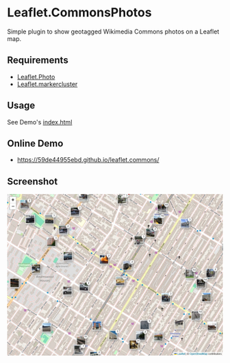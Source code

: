 # Leaflet.CommonsPhotos

Simple plugin to show geotagged Wikimedia Commons photos on a Leaflet map.

## Requirements
* [Leaflet.Photo](https://github.com/turban/Leaflet.Photo/)
* [Leaflet.markercluster](https://github.com/Leaflet/Leaflet.markercluster/)

## Usage
See Demo's [index.html](demo/index.html)

## Online Demo
* https://59de44955ebd.github.io/leaflet.commons/

## Screenshot
![](screenshots/brooklyn.jpg)
